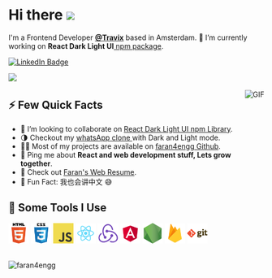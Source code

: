 <h1>Hi there <img src="https://media.giphy.com/media/hvRJCLFzcasrR4ia7z/giphy.gif" width="45px"></h1>

<p>I'm a Frontend Developer <strong><a target="_blank"  href="https://travix.com/">@Travix</a></strong> based in Amsterdam. 🔭 I’m currently working on <strong>React Dark Light UI</strong><a target="_blank"  href="https://www.npmjs.com/package/react-dark-light-ui"> npm package</a>.

<a target="_blank"  href="https://www.linkedin.com/in/faran4engg/"><img src="https://img.shields.io/badge/-@faran4engg-0077B5?style=flat-square&amp;labelColor=0077B5&amp;logo=LinkedIn&amp;link=https://www.linkedin.com/in/faran4engg/" alt="LinkedIn Badge"></a>

![](https://visitor-badge.glitch.me/badge?page_id=faran4engg.faran4engg)

</p>
<p>
<img align="right" alt="GIF" height="300px" src="https://media.giphy.com/media/du3J3cXyzhj75IOgvA/giphy.gif" />

<h2>⚡️ Few Quick Facts</h2>

<ul>
<li>👯 I’m looking to collaborate on <a href="https://www.npmjs.com/package/react-dark-light-ui" target="_blank">React Dark Light UI npm Library</a>.</li>
<li>🌗 Checkout my <a target="_blank"  href="https://faran-whatsapp.web.app/login">whatsApp clone </a>with Dark and Light mode.</li>
<li>👨‍💻 Most of my projects are available on <a target="_blank"  href="https://github.com/faran4engg">faran4engg Github</a>.</li>

<li>💬 Ping me about <strong>React and web development stuff, Lets grow together</strong>.</li>
<li>📙 Check out <a target="_blank"  href="https://faran-cv.web.app/">Faran's Web Resume</a>.</li>
<li>🎉 Fun Fact: 我也会讲中文 😅</li>
</ul>

<h2>🚀 Some Tools I Use</h2>

<p>
<code><img height="40" src="https://raw.githubusercontent.com/github/explore/80688e429a7d4ef2fca1e82350fe8e3517d3494d/topics/html/html.png"></code>
<code><img height="40" src="https://raw.githubusercontent.com/github/explore/80688e429a7d4ef2fca1e82350fe8e3517d3494d/topics/css/css.png"></code>
<code><img height="40" src="https://raw.githubusercontent.com/github/explore/80688e429a7d4ef2fca1e82350fe8e3517d3494d/topics/javascript/javascript.png"></code>
<code><img height="40" src="https://raw.githubusercontent.com/github/explore/80688e429a7d4ef2fca1e82350fe8e3517d3494d/topics/react/react.png"></code>
<code><img height="40" src="https://raw.githubusercontent.com/github/explore/5c058a388828bb5fde0bcafd4bc867b5bb3f26f3/topics/redux/redux.png"></code>
<code><img height="40" src="https://raw.githubusercontent.com/github/explore/80688e429a7d4ef2fca1e82350fe8e3517d3494d/topics/angular/angular.png"></code>
<code><img height="40" src="https://raw.githubusercontent.com/github/explore/80688e429a7d4ef2fca1e82350fe8e3517d3494d/topics/nodejs/nodejs.png"></code>
<code><img height="40" src="https://raw.githubusercontent.com/github/explore/80688e429a7d4ef2fca1e82350fe8e3517d3494d/topics/firebase/firebase.png"></code>
<code><img height="40" src="https://raw.githubusercontent.com/github/explore/80688e429a7d4ef2fca1e82350fe8e3517d3494d/topics/git/git.png"></code>
</p>
<br />

<img src="https://github-readme-stats.vercel.app/api?username=faran4engg&show_icons=true&count_private=true" alt="faran4engg" />
